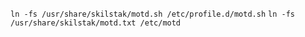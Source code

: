 `ln -fs /usr/share/skilstak/motd.sh /etc/profile.d/motd.sh`
`ln -fs /usr/share/skilstak/motd.txt /etc/motd`
